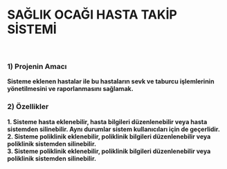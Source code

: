 # SAĞLIK OCAĞI HASTA TAKİP SİSTEMİ
<br/>

### 1) Projenin Amacı
**Sisteme eklenen hastalar ile bu hastaların sevk ve taburcu işlemlerinin yönetilmesini ve raporlanmasını sağlamak.**

### 2) Özellikler
**1. Sisteme hasta eklenebilir, hasta bilgileri düzenlenebilir veya hasta sistemden silinebilir. Aynı durumlar sistem kullanıcıları için de geçerlidir.**
**2. Sisteme poliklinik eklenebilir, poliklinik bilgileri düzenlenebilir veya poliklinik sistemden silinebilir.**  
**3. Sisteme poliklinik eklenebilir, poliklinik bilgileri düzenlenebilir veya poliklinik sistemden silinebilir.**
